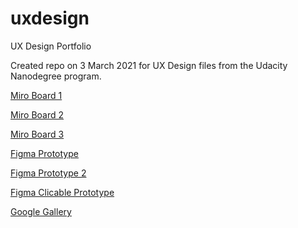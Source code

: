 # uxdesign
UX Design Portfolio

Created repo on 3 March 2021 for UX Design files from the Udacity Nanodegree program.

[Miro Board 1](https://miro.com/app/board/o9J_lQWlW-U=/)

[Miro Board 2](https://miro.com/app/board/o9J_lOXs54c=/)

[Miro Board 3](https://miro.com/app/board/o9J_lLM0-4c=/)

[Figma Prototype](https://www.figma.com/file/eoGG68YonK6qIyw3dkCmkb/Udacity-UX-Design-Project?node-id=111%3A0)

[Figma Prototype 2](https://www.figma.com/file/eoGG68YonK6qIyw3dkCmkb/Udacity-UX-Design-Project?node-id=144%3A751)

[Figma Clicable Prototype](https://www.figma.com/file/IVNwjhiQSg3TpCgN3zfGU1/Personal-Safety-App-High-Fidelity-Prototype?node-id=0%3A1)

[Google Gallery](https://gallery.io/projects/MCHbtQVoQ2HCZX070-b5FVei)
